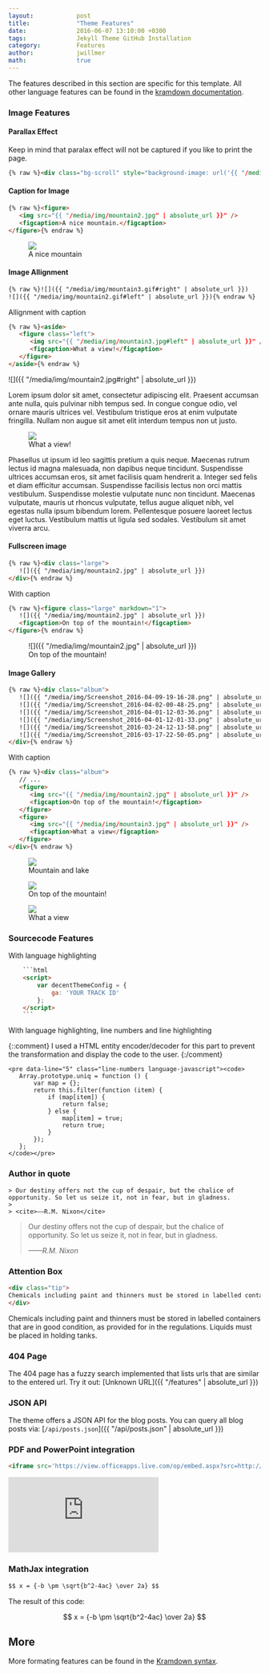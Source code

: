 ```yaml
---
layout:            post
title:             "Theme Features"
date:              2016-06-07 13:10:00 +0300
tags:              Jekyll Theme GitHub Installation 
category:          Features
author:            jwillmer
math:              true
---
```

The features described in this section are specific for this template. All other language features can be found in the [kramdown documentation](http://kramdown.gettalong.org/syntax.html). 

### Image Features


#### Parallax Effect

Keep in mind that paralax effect will not be captured if you like to print the page.

```html
{% raw %}<div class="bg-scroll" style="background-image: url('{{ "/media/img/mountain1.jpg" | absolute_url }}')"></div>{% endraw %}
```

<div class="bg-scroll" style="background-image: url('{{ "/media/img/mountain1.jpg" | absolute_url }}')"></div>


#### Caption for Image

```html
{% raw %}<figure>
   <img src="{{ "/media/img/mountain2.jpg" | absolute_url }}" />
   <figcaption>A nice mountain.</figcaption>
</figure>{% endraw %}
```

<figure>
<img src="{{ "/media/img/mountain2.jpg" | absolute_url }}" />
<figcaption>A nice mountain</figcaption>
</figure>

#### Image Allignment

```html
{% raw %}![]({{ "/media/img/mountain3.gif#right" | absolute_url }})
![]({{ "/media/img/mountain2.gif#left" | absolute_url }}){% endraw %}
```

Allignment with caption

```html
{% raw %}<aside>
   <figure class="left">
      <img src="{{ "/media/img/mountain3.jpg#left" | absolute_url }}" />
      <figcaption>What a view!</figcaption>
   </figure>
</aside>{% endraw %}
```

![]({{ "/media/img/mountain2.jpg#right" | absolute_url }})

Lorem ipsum dolor sit amet, consectetur adipiscing elit. Praesent accumsan ante nulla, quis pulvinar nibh tempus sed. In congue congue odio, vel ornare mauris ultrices vel. Vestibulum tristique eros at enim vulputate fringilla. Nullam non augue sit amet elit interdum tempus non ut justo. 

<aside>
<figure class="left">
<img src="{{ "/media/img/mountain3.jpg" | absolute_url }}" />
<figcaption>What a view!</figcaption>
</figure>
</aside>

Phasellus ut ipsum id leo sagittis pretium a quis neque. Maecenas rutrum lectus id magna malesuada, non dapibus neque tincidunt. Suspendisse ultrices accumsan eros, sit amet facilisis quam hendrerit a. Integer sed felis et diam efficitur accumsan. Suspendisse facilisis lectus non orci mattis vestibulum. Suspendisse molestie vulputate nunc non tincidunt. Maecenas vulputate, mauris ut rhoncus vulputate, tellus augue aliquet nibh, vel egestas nulla ipsum bibendum lorem. Pellentesque posuere laoreet lectus eget luctus. Vestibulum mattis ut ligula sed sodales. Vestibulum sit amet viverra arcu.


#### Fullscreen image

```html
{% raw %}<div class="large">
   ![]({{ "/media/img/mountain2.jpg" | absolute_url }})
</div>{% endraw %}
```

With caption

```html
{% raw %}<figure class="large" markdown="1">   
   ![]({{ "/media/img/mountain2.jpg" | absolute_url }})
   <figcaption>On top of the mountain!</figcaption>
</figure>{% endraw %}
```

<figure class="large" markdown="1">
   ![]({{ "/media/img/mountain2.jpg" | absolute_url }})
   <figcaption>On top of the mountain!</figcaption>
</figure>

#### Image Gallery

```html
{% raw %}<div class="album">
   ![]({{ "/media/img/Screenshot_2016-04-09-19-16-28.png" | absolute_url }})
   ![]({{ "/media/img/Screenshot_2016-04-02-00-48-25.png" | absolute_url }})
   ![]({{ "/media/img/Screenshot_2016-04-01-12-03-36.png" | absolute_url }})
   ![]({{ "/media/img/Screenshot_2016-04-01-12-01-33.png" | absolute_url }})
   ![]({{ "/media/img/Screenshot_2016-03-24-12-13-58.png" | absolute_url }})
   ![]({{ "/media/img/Screenshot_2016-03-17-22-50-05.png" | absolute_url }})
</div>{% endraw %}
```

With caption

```html
{% raw %}<div class="album">
   // ...
   <figure>
      <img src="{{ "/media/img/mountain2.jpg" | absolute_url }}" />
      <figcaption>On top of the mountain!</figcaption>
   </figure>
   <figure>
      <img src="{{ "/media/img/mountain3.jpg" | absolute_url }}" />
      <figcaption>What a view</figcaption>
   </figure>
</div>{% endraw %}
```

<div class="album">
   <figure>
      <img src="{{ "/media/img/mountain1.jpg" | absolute_url }}" />
      <figcaption>Mountain and lake</figcaption>
   </figure>   
   <figure>
      <img src="{{ "/media/img/mountain2.jpg" | absolute_url }}" />
      <figcaption>On top of the mountain!</figcaption>
   </figure>   
   <figure>
      <img src="{{ "/media/img/mountain3.jpg" | absolute_url }}" />
      <figcaption>What a view</figcaption>
   </figure>
</div>

### Sourcecode Features

With language highlighting

```html
    ```html
    <script>
        var decentThemeConfig = {
            ga: 'YOUR TRACK ID'
        };
    </script>
    ```
```

With language highlighting, line numbers and line highlighting

{::comment}
I used a HTML entity encoder/decoder for this part to prevent the transformation and display the code to the user.
{:/comment}

<pre data-line="5" class="line-numbers language-javascript"><code>&#x3C;pre data-line=&#x22;5&#x22; class=&#x22;line-numbers language-javascript&#x22;&#x3E;&#x3C;code&#x3E;
   Array.prototype.uniq = function () {
       var map = {};
       return this.filter(function (item) {
           if (map[item]) {
               return false;
           } else {
               map[item] = true;
               return true;
           }
       });
   };
&#x3C;/code&#x3E;&#x3C;/pre&#x3E;
</code></pre>

### Author in quote

```markup
> Our destiny offers not the cup of despair, but the chalice of opportunity. So let us seize it, not in fear, but in gladness.
> 
> <cite>——R.M. Nixon</cite>
```

> Our destiny offers not the cup of despair, but the chalice of opportunity. So let us seize it, not in fear, but in gladness.
> 
> <cite>——R.M. Nixon</cite>

### Attention Box

```html
<div class="tip">
Chemicals including paint and thinners must be stored in labelled containers that are in good condition, as provided for in the regulations. Liquids must be placed in holding tanks.
</div>
```

<div class="tip">
Chemicals including paint and thinners must be stored in labelled containers that are in good condition, as provided for in the regulations. Liquids must be placed in holding tanks.
</div>

### 404 Page

The 404 page has a fuzzy search implemented that lists urls that are similar to the entered url. Try it out: [Unknown URL]({{ "/features" | absolute_url }})

### JSON API

The theme offers a JSON API for the blog posts. You can query all blog posts via: [`/api/posts.json`]({{ "/api/posts.json" | absolute_url }})

### PDF and PowerPoint integration

```html
<iframe src='https://view.officeapps.live.com/op/embed.aspx?src=http://img.labnol.org/di/PowerPoint.ppt' frameborder='0'></iframe>
```

<iframe src='https://view.officeapps.live.com/op/embed.aspx?src=http://img.labnol.org/di/PowerPoint.ppt' frameborder='0'></iframe>

### MathJax integration

```html
$$ x = {-b \pm \sqrt{b^2-4ac} \over 2a} $$
```

The result of this code:

$$ x = {-b \pm \sqrt{b^2-4ac} \over 2a} $$



## More

More formating features can be found in the [Kramdown syntax](http://kramdown.gettalong.org/syntax.html).
